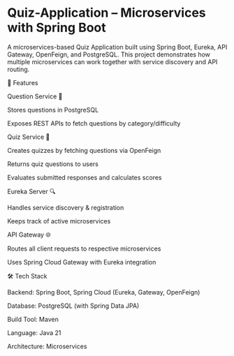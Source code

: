 # Quiz-Application – Microservices with Spring Boot

A microservices-based Quiz Application built using Spring Boot, Eureka, API Gateway, OpenFeign, and PostgreSQL.
This project demonstrates how multiple microservices can work together with service discovery and API routing.

📌 Features

Question Service 📝

Stores questions in PostgreSQL

Exposes REST APIs to fetch questions by category/difficulty

Quiz Service 🎲

Creates quizzes by fetching questions via OpenFeign

Returns quiz questions to users

Evaluates submitted responses and calculates scores

Eureka Server 🔍

Handles service discovery & registration

Keeps track of active microservices

API Gateway 🌐

Routes all client requests to respective microservices

Uses Spring Cloud Gateway with Eureka integration

🛠 Tech Stack

Backend: Spring Boot, Spring Cloud (Eureka, Gateway, OpenFeign)

Database: PostgreSQL (with Spring Data JPA)

Build Tool: Maven

Language: Java 21

Architecture: Microservices
